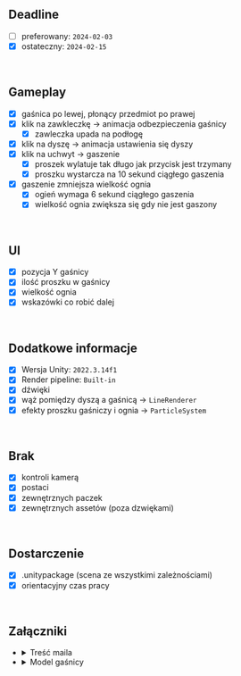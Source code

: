## Deadline
- [ ] preferowany: `2024-02-03`
- [x] ostateczny: `2024-02-15`

</br>

## Gameplay
- [x] gaśnica po lewej, płonący przedmiot po prawej
- [x] klik na zawkleczkę -> animacja odbezpieczenia gaśnicy
  - [x] zawleczka upada na podłogę
- [x] klik na dyszę -> animacja ustawienia się dyszy
- [x] klik na uchwyt -> gaszenie
  - [x] proszek wylatuje tak długo jak przycisk jest trzymany
  - [x] proszku wystarcza na 10 sekund ciągłego gaszenia
- [x] gaszenie zmniejsza wielkość ognia
  - [x] ogień wymaga 6 sekund ciągłego gaszenia
  - [x] wielkość ognia zwiększa się gdy nie jest gaszony

</br>

## UI
- [x] pozycja Y gaśnicy
- [x] ilość proszku w gaśnicy
- [x] wielkość ognia 
- [x] wskazówki co robić dalej

</br>

## Dodatkowe informacje
- [x] Wersja Unity: `2022.3.14f1`
- [x] Render pipeline: `Built-in`
- [x] dźwięki
- [x] wąż pomiędzy dyszą a gaśnicą -> `LineRenderer`
- [x] efekty proszku gaśniczy i ognia -> `ParticleSystem`

</br>

## Brak
- [x] kontroli kamerą
- [x] postaci
- [x] zewnętrznych paczek
- [x] zewnętrznych assetów (poza dzwiękami)

</br>

## Dostarczenie
- [x] .unitypackage (scena ze wszystkimi zależnościami)
- [x] orientacyjny czas pracy

</br>

## Załączniki
- <details><summary>Treść maila</summary>
  
  > Treść zadania:  
  > - Gaśnica stoi naprzeciwko przedmiotu, który się pali. Po kliknięciu na zawleczkę ma uruchamiać się animacja odbezpieczenia gaśnicy po wykonaniu której zawleczka ma spaść na podłogę. Następnie gracz ma kliknąć na dyszę, co uruchomi animację ustawienia się dyszy przed gaśnicą na wprost. Teraz gracz może kliknąć na rączkę aby rozpocząć gaszenie. Dopóki trzyma lewy przycisk myszy z gaśnicy wylatuje proszek. Ogień ma być możliwy do zgaszenia, jeżeli gracz dobrze ustawi gaśnicę (6s gaszenia gaśnica ma zgasić ogień). Ogień się "zmniejsza" gdy jest gaszony i powoli zwiększa gdy przestaje być gaszony
  
  > Co ma się znaleźć na UI:
  > - suwak regulujący wysokość gaśnicy względem ognia
  > - pokazać ile pozostało proszku w gaśnicy (proszek gaśniczy w gaśnicy starcza na 10 sekund gaszenia po czym się kończy)
  > - moc / poziom “życia“ ognia
  
  > Dodatkowe informacje:
  > - użyj zwykłego środowiska 3D (nie URP), kamera ma być statyczna (bez żadnego systemu sterowania graczem/kamerą), ustawiona na widok z boku (jak w grach 2D) gaśnica ma być widoczna po lewej stronie, a płonący obiekt po prawej 
  > - zapewnij graczowi klarowne wskazówki dotyczące kroków, które musi wykonać w danej chwili
  > - dodaj jakieś podstawowe dźwięki
  > - użyj line renderera do zrobienia węża pomiędzy dyszą a gaśnicą
  > - do zobrazowania ognia, oraz proszku gaśniczego należy wykorzystać podstawowy system particli (unitypackage ma być możliwie mały)
  > - użyj gaśnicy dostępnej pod tym linkiem: https://drive.google.com/file/d/1fVVRtl9SbTkwhmgHS3JEqX1Wk7VPVjwV/view?usp=sharing
  > - rozwiązania wyeksportować jako .unitypackage (scena z wszystkimi zależnościami)
  > - nie dodawać żadnych tekstur, assetów (poza dźwiękami), zewnętrznych paczek
  
  > Zadanie proszę wykonać w 3D (zwykłym nie URP), w Unity w wersji 2020, 2021 lub 2022 ale nie większej niż 2022.3.14.
  
  > W odpowiedzi na tego maila proszę o wysłanie:
  > - rozwiązania w formie .unitypackage
  > - orientacyjnego czasu jaki zadanie zajęło
  </details>
- <details><summary>Model gaśnicy</summary>

  > - https://drive.google.com/file/d/1fVVRtl9SbTkwhmgHS3JEqX1Wk7VPVjwV
</details>
